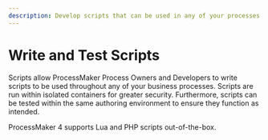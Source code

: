 ```yaml
---
description: Develop scripts that can be used in any of your processes.
---
```


# Write and Test Scripts

Scripts allow ProcessMaker Process Owners and Developers to write scripts to be used throughout any of your business processes. Scripts are run within isolated containers for greater security. Furthermore, scripts can be tested within the same authoring environment to ensure they function as intended.

ProcessMaker 4 supports Lua and PHP scripts out-of-the-box.

